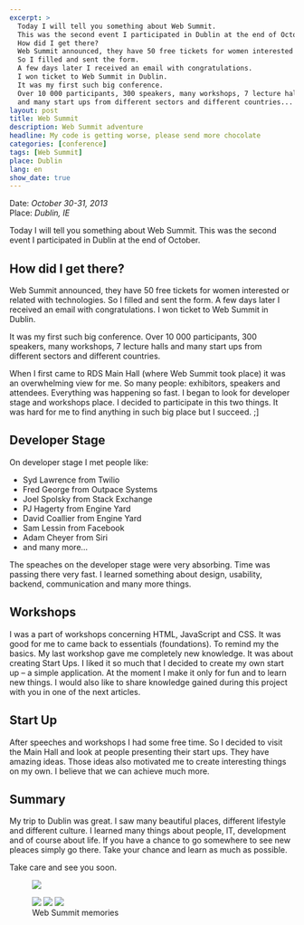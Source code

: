 ```yaml
---
excerpt: >
  Today I will tell you something about Web Summit.
  This was the second event I participated in Dublin at the end of October.
  How did I get there?
  Web Summit announced, they have 50 free tickets for women interested or related with technologies.
  So I filled and sent the form.
  A few days later I received an email with congratulations.
  I won ticket to Web Summit in Dublin.
  It was my first such big conference.
  Over 10 000 participants, 300 speakers, many workshops, 7 lecture halls
  and many start ups from different sectors and different countries...
layout: post
title: Web Summit
description: Web Summit adventure
headline: My code is getting worse, please send more chocolate
categories: [conference]
tags: [Web Summit]
place: Dublin
lang: en
show_date: true
---
```


Date: *October 30-31, 2013*<br>
Place: *Dublin, IE*

Today I will tell you something about Web Summit.
This was the second event I participated in Dublin at the end of October.

## How did I get there?

Web Summit announced, they have 50 free tickets for women interested or related with technologies. So I filled and sent the form. A few days later I received an email with congratulations. I won ticket to Web Summit in Dublin.

It was my first such big conference. Over 10 000 participants, 300 speakers, many workshops, 7 lecture halls and many start ups from different sectors and different countries.

When I first came to RDS Main Hall (where Web Summit took place) it was an overwhelming view for me. So many people: exhibitors, speakers and attendees. Everything was happening so fast. I began to look for developer stage and workshops place. I decided to participate in this two things. It was hard for me to find anything in such big place but I succeed. ;]

## Developer Stage

On developer stage I met people like:

- Syd Lawrence from Twilio
- Fred George from Outpace Systems
- Joel Spolsky from Stack Exchange
- PJ Hagerty from Engine Yard
- David Coallier from Engine Yard
- Sam Lessin from Facebook
- Adam Cheyer from Siri
- and many more…

The speaches on the developer stage were very absorbing. Time was passing there very fast. I learned something about design, usability, backend, communication and many more things.

## Workshops

I was a part of workshops concerning HTML, JavaScript and CSS. It was good for me to came back to essentials (foundations). To remind my the basics.
My last workshop gave me completely new knowledge. It was about creating Start Ups. I liked it so much that I decided to create my own start up – a simple application. At the moment I make it only for fun and to learn new things. I would also like to share knowledge gained during this project with you in one of the next articles.

## Start Up

After speeches and workshops I had some free time. So I decided to visit the Main Hall and look at people presenting their start ups. They have amazing ideas. Those ideas also motivated me to create interesting things on my own. I believe that we can achieve much more.

## Summary

My trip to Dublin was great. I saw many beautiful places, different lifestyle and different culture. I learned many things about people, IT, development and of course about life. If you have a chance to go somewhere to see new pleaces simply go there. Take your chance and learn as much as possible.

Take care and see you soon.

<figure>
  <a href="{{ site.baseurl_root }}/images/websummit-2013/websummit.jpg"><img src="{{ site.baseurl_root }}/images/websummit-2013/websummit.jpg"></a>
</figure>
<figure class="third">
  <a href="{{ site.baseurl_root }}/images/websummit-2013/websummit2.jpg"><img src="{{ site.baseurl_root }}/images/websummit-2013/websummit2.jpg"></a>
  <a href="{{ site.baseurl_root }}/images/websummit-2013/disnay.jpg"><img src="{{ site.baseurl_root }}/images/websummit-2013/disnay.jpg"></a>
  <a href="{{ site.baseurl_root }}/images/websummit-2013/websummit3.jpg"><img src="{{ site.baseurl_root }}/images/websummit-2013/websummit3.jpg"></a>
  <figcaption>Web Summit memories</figcaption>
</figure>
